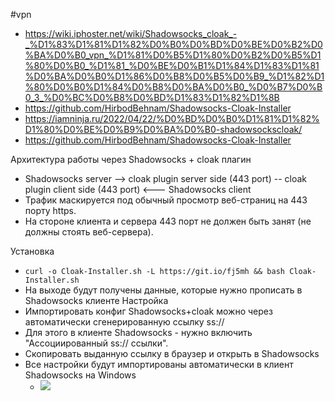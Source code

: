 #vpn 
- https://wiki.iphoster.net/wiki/Shadowsocks_cloak_-_%D1%83%D1%81%D1%82%D0%B0%D0%BD%D0%BE%D0%B2%D0%BA%D0%B0_vpn_%D1%81%D0%B5%D1%80%D0%B2%D0%B5%D1%80%D0%B0_%D1%81_%D0%BE%D0%B1%D1%84%D1%83%D1%81%D0%BA%D0%B0%D1%86%D0%B8%D0%B5%D0%B9_%D1%82%D1%80%D0%B0%D1%84%D0%B8%D0%BA%D0%B0_%D0%B7%D0%B0_3_%D0%BC%D0%B8%D0%BD%D1%83%D1%82%D1%8B
- https://github.com/HirbodBehnam/Shadowsocks-Cloak-Installer
- https://iamninja.ru/2022/04/22/%D0%BD%D0%B0%D1%81%D1%82%D1%80%D0%BE%D0%B9%D0%BA%D0%B0-shadowsockscloak/
- https://github.com/HirbodBehnam/Shadowsocks-Cloak-Installer

Архитектура работы через Shadowsocks + cloak плагин
- Shadowsocks server --> cloak plugin server side (443 port) -- cloak plugin client side (443 port) <--- Shadowsocks client
- Трафик маскируется под обычный просмотр веб-страниц на 443 порту https.
- На стороне клиента и сервера 443 порт не должен быть занят (не должны стоять веб-сервера).

Установка
- `curl -o Cloak-Installer.sh -L https://git.io/fj5mh && bash Cloak-Installer.sh`
- На выходе будут получены данные, которые нужно прописать в Shadowsocks клиенте
Настройка
- Импортировать конфиг Shadowsocks+cloak можно через автоматически сгенерированную ссылку ss://
-  Для этого в клиенте Shadowsocks - нужно включить "Ассоциированный ss:// ссылки". 
- Скопировать выданную ссылку в браузер и открыть в Shadowsocks
- Все настройки будут импортированы автоматически в клиент Shadowsocks на Windows
	- ![](494px-Shadowsocks-cloak-3.png)
